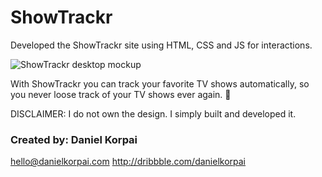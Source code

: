 # ShowTrackr

Developed the ShowTrackr site using HTML, CSS and JS for interactions. 

![ShowTrackr desktop mockup](screenshots/desktop-mock.jpg "ShowTrackr desktop mockup")

With ShowTrackr you can track your favorite TV shows automatically, so you never loose track of your TV shows ever again. 🍿


DISCLAIMER: I do not own the design. I simply built and developed it.

### Created by: Daniel Korpai

hello@danielkorpai.com
http://dribbble.com/danielkorpai